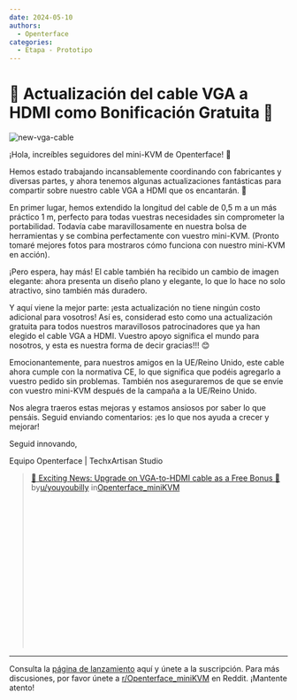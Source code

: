 ```yaml
---
date: 2024-05-10
authors:
  - Openterface
categories:
  - Etapa - Prototipo
---
```


# 🌟 Actualización del cable VGA a HDMI como Bonificación Gratuita 🌟

![new-vga-cable](https://pbs.twimg.com/media/GNQ4hA1bIAEsBHN?format=jpg&name=4096x4096)

¡Hola, increíbles seguidores del mini-KVM de Openterface! 🚀

Hemos estado trabajando incansablemente coordinando con fabricantes y diversas partes, y ahora tenemos algunas actualizaciones fantásticas para compartir sobre nuestro cable VGA a HDMI que os encantarán. 🎉

En primer lugar, hemos extendido la longitud del cable de 0,5 m a un más práctico 1 m, perfecto para todas vuestras necesidades sin comprometer la portabilidad. Todavía cabe maravillosamente en nuestra bolsa de herramientas y se combina perfectamente con vuestro mini-KVM. (Pronto tomaré mejores fotos para mostraros cómo funciona con nuestro mini-KVM en acción).

¡Pero espera, hay más! El cable también ha recibido un cambio de imagen elegante: ahora presenta un diseño plano y elegante, lo que lo hace no solo atractivo, sino también más duradero.

Y aquí viene la mejor parte: ¡esta actualización no tiene ningún costo adicional para vosotros! Así es, considerad esto como una actualización gratuita para todos nuestros maravillosos patrocinadores que ya han elegido el cable VGA a HDMI. Vuestro apoyo significa el mundo para nosotros, y esta es nuestra forma de decir gracias!!! 😊

<!-- more -->

Emocionantemente, para nuestros amigos en la UE/Reino Unido, este cable ahora cumple con la normativa CE, lo que significa que podéis agregarlo a vuestro pedido sin problemas. También nos aseguraremos de que se envíe con vuestro mini-KVM después de la campaña a la UE/Reino Unido.

Nos alegra traeros estas mejoras y estamos ansiosos por saber lo que pensáis. Seguid enviando comentarios: ¡es lo que nos ayuda a crecer y mejorar!

Seguid innovando,

Equipo Openterface | TechxArtisan Studio

<blockquote class="reddit-embed-bq" style="height:316px" data-embed-height="316"><a href="https://www.reddit.com/r/Openterface_miniKVM/comments/1cp5v23/exciting_news_upgrade_on_vgatohdmi_cable_as_a/">🌟 Exciting News: Upgrade on VGA-to-HDMI cable as a Free Bonus 🌟</a><br> by<a href="https://www.reddit.com/user/youyoubilly/">u/youyoubilly</a> in<a href="https://www.reddit.com/r/Openterface_miniKVM/">Openterface_miniKVM</a></blockquote><script async="" src="https://embed.reddit.com/widgets.js" charset="UTF-8"></script>

--------

Consulta la [página de lanzamiento](https://www.crowdsupply.com/techxartisan/openterface-mini-kvm) aquí y únete a la suscripción.
Para más discusiones, por favor únete a [r/Openterface_miniKVM](https://www.reddit.com/r/Openterface_miniKVM/) en Reddit. ¡Mantente atento!